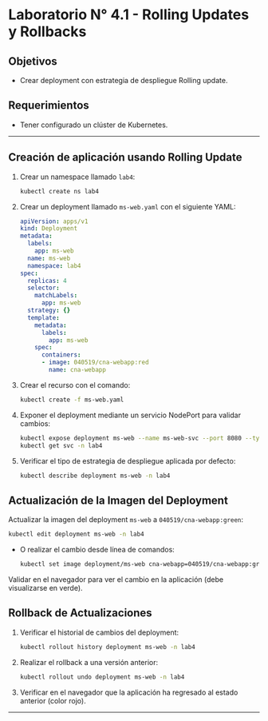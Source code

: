 
# Laboratorio N° 4.1 - Rolling Updates y Rollbacks

## Objetivos
- Crear deployment con estrategia de despliegue Rolling update.

## Requerimientos
- Tener configurado un clúster de Kubernetes.

---

## Creación de aplicación usando Rolling Update
1. Crear un namespace llamado `lab4`:
   ```bash
   kubectl create ns lab4
   ```

2. Crear un deployment llamado `ms-web.yaml` con el siguiente YAML:
   ```yaml
   apiVersion: apps/v1
   kind: Deployment
   metadata:
     labels:
       app: ms-web
     name: ms-web
     namespace: lab4
   spec:
     replicas: 4
     selector:
       matchLabels:
         app: ms-web
     strategy: {}
     template:
       metadata:
         labels:
           app: ms-web
       spec:
         containers:
         - image: 040519/cna-webapp:red
           name: cna-webapp
   ```

3. Crear el recurso con el comando:
   ```bash
   kubectl create -f ms-web.yaml
   ```

4. Exponer el deployment mediante un servicio NodePort para validar cambios:
   ```bash
   kubectl expose deployment ms-web --name ms-web-svc --port 8080 --type NodePort -n lab4
   kubectl get svc -n lab4
   ```

5. Verificar el tipo de estrategia de despliegue aplicada por defecto:
   ```bash
   kubectl describe deployment ms-web -n lab4
   ```

## Actualización de la Imagen del Deployment
Actualizar la imagen del deployment `ms-web` a `040519/cna-webapp:green`:
```bash
kubectl edit deployment ms-web -n lab4
```
- O realizar el cambio desde línea de comandos:
  ```bash
  kubectl set image deployment/ms-web cna-webapp=040519/cna-webapp:green -n lab4
  ```

Validar en el navegador para ver el cambio en la aplicación (debe visualizarse en verde).

## Rollback de Actualizaciones
1. Verificar el historial de cambios del deployment:
   ```bash
   kubectl rollout history deployment ms-web -n lab4
   ```

2. Realizar el rollback a una versión anterior:
   ```bash
   kubectl rollout undo deployment ms-web -n lab4
   ```

3. Verificar en el navegador que la aplicación ha regresado al estado anterior (color rojo).

---
